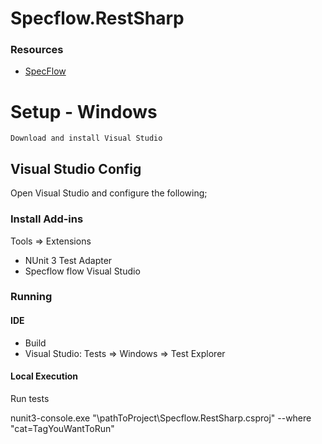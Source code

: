 # Specflow.RestSharp

### Resources

* [SpecFlow](http://specflow.org/docs/) 

# Setup - Windows
	Download and install Visual Studio

## Visual Studio Config
Open Visual Studio and configure the following;

### Install Add-ins


Tools => Extensions

* NUnit 3 Test Adapter
* Specflow flow Visual Studio
	
### Running
#### IDE
* Build
* Visual Studio: Tests => Windows => Test Explorer

#### Local Execution
Run tests

nunit3-console.exe "\pathToProject\Specflow.RestSharp.csproj" --where "cat=TagYouWantToRun"

	
